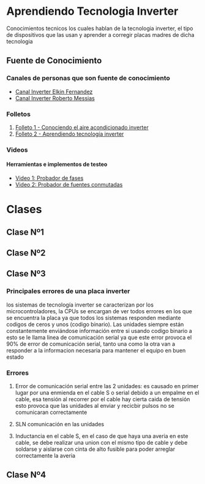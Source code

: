 # Aprendiendo Tecnologia Inverter
Conocimientos tecnicos los cuales hablan de la tecnologia inverter, el tipo de dispositivos que las usan y aprender a corregir placas madres de dicha tecnologia 

## Fuente de Conocimiento 
### Canales de personas que son fuente de conocimiento 
- [Canal Inverter Elkin Fernandez](http://www.youtube.com/@elkinkon)
- [Canal Inverter Roberto Messias](http://www.youtube.com/@RobertoMessiasLATAM)
### Folletos
1. [Folleto 1 - Conociendo el aire acondicionado inverter](Conociendo-el-aire-inverter.pdf)
2. [Folleto 2 - Aprendiendo tecnología inverter](Aprendiendo-tecnologia-inverter.pdf)
### Videos
#### Herramientas e implementos de testeo
- [Video 1: Probador de fases](https://www.youtube.com/watch?v=ebA_f-2gdBg&ab_channel=ElkinFernandez)
- [Video 2: Probador de fuentes conmutadas](https://www.youtube.com/watch?v=GmCZPU3ljqA&t=7s&ab_channel=ElkinFernandez)

# Clases
## Clase Nº1
## Clase Nº2
## Clase Nº3
### Principales errores de una placa inverter 

los sistemas de tecnología inverter se caracterizan por los microcontroladores, la CPUs se encargan de ver todos errores en los que se encuentra la placa ya que todos los sistemas responden mediante codigos de ceros y unos (codigo binario). 
Las unidades siempre están constantemente enviándose información entre si usando codigo binario a esto se le llama linea de comunicación serial ya que este error provoca el 90% de error de comunicación serial, tanto una como la otra van a responder a la informacion necesaria para mantener el equipo en buen estado 

### Errores 

1. Error de comunicación serial entre las 2 unidades: es causado en primer lugar por una enmienda en el cable S o serial debido a un empalme en el cable, esa tensión al recorrer por el cable hay cierta caida de tensión esto provoca que las unidades al enviar y recicbir pulsos no se comunicaran correctamente

2. SLN comunicación en las unidades 

3. Inductancia en el cable S, en el caso de que haya una averia en este cable, se debe realizar una union con el mismo tipo de cable y debe soldarse y aislarse con cinta de alto fusible para poder arreglar correctamente la averia





 

## Clase Nº4